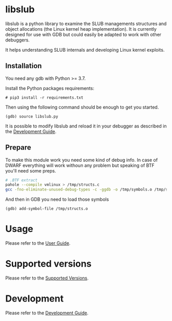 # libslub

libslub is a python library to examine the SLUB managements structures and object allocations (the Linux kernel heap implementation). It is currently designed for use with GDB but could easily be adapted to work with other debuggers.

It helps understanding SLUB internals and developing Linux kernel exploits.

## Installation

You need any gdb with Python >= 3.7.

Install the Python packages requirements:

```
# pip3 install -r requirements.txt
```

Then using the following command should be enough to get you started.

```
(gdb) source libslub.py
```

It is possible to modify libslub and reload it in your debugger as described in the [Development Guide](docs/DevelopmentGuide.md).

## Prepare

To make this module work you need some kind of debug info. In case of DWARF everything will work withoun any problem but speaking of BTF you'll need some preps.

```bash
# .BTF extract
pahole --compile vmlinux > /tmp/structs.c
gcc -fno-eliminate-unused-debug-types -c -ggdb -o /tmp/symbols.o /tmp/structs.c
```

And then in GDB you need to load those symbols
```
(gdb) add-symbol-file /tmp/structs.o
```


# Usage

Please refer to the [User Guide](docs/UserGuide.md).

# Supported versions

Please refer to the [Supported Versions](docs/SupportedVersions.md).

# Development

Please refer to the [Development Guide](docs/DevelopmentGuide.md).
